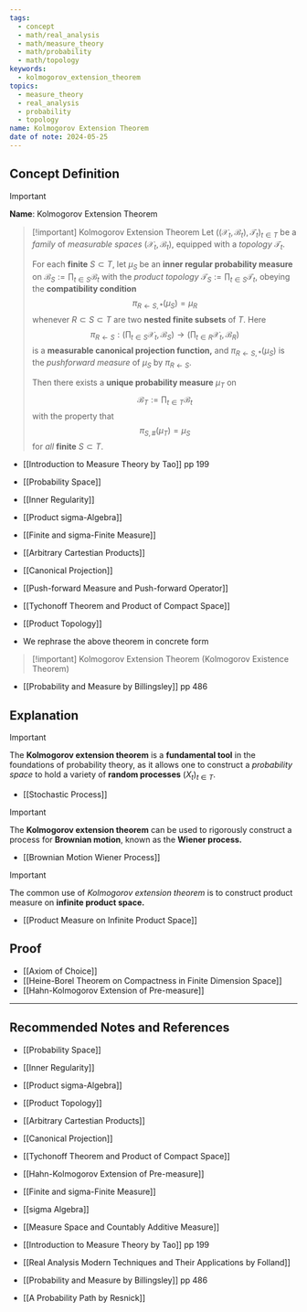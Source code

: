 ```yaml
---
tags:
  - concept
  - math/real_analysis
  - math/measure_theory
  - math/probability
  - math/topology
keywords:
  - kolmogorov_extension_theorem
topics:
  - measure_theory
  - real_analysis
  - probability
  - topology
name: Kolmogorov Extension Theorem
date of note: 2024-05-25
---
```


## Concept Definition

>[!important]
>**Name**: Kolmogorov Extension Theorem

>[!important] Kolmogorov Extension Theorem
>Let $((\mathcal{X}_{t},\mathscr{B}_{t}), \mathscr{T}_{t})_{t\in T}$ be a *family* of *measurable spaces* $(\mathcal{X}_{t},\mathscr{B}_{t})$, equipped with a *topology* $\mathscr{T}_{t}$. 
>
>For each **finite** $S \subset T$,  let $\mu_{S}$ be an **inner regular probability measure** on $\mathscr{B}_{S} := \prod_{t\in S}\mathscr{B}_{t}$ with the *product topology* $\mathscr{T}_{S} := \prod_{t\in S}\mathscr{T}_{t},$ obeying the **compatibility condition** $$\pi_{R \leftarrow S, *}(\mu_{S}) = \mu_{R}$$ whenever $R \subset S \subset T$ are two **nested finite subsets** of $T$. Here $$\pi_{R \leftarrow S}: \left(\prod_{t\in S}\mathcal{X}_{t}, \mathscr{B}_{S}\right) \to  \left(\prod_{t\in R}\mathcal{X}_{t}, \mathscr{B}_{R}\right)$$ is a **measurable canonical projection function,** and $\pi_{R \leftarrow S, *}(\mu_{S})$  is the *pushforward measure* of $\mu_{S}$ by $\pi_{R \leftarrow S}.$
>
>Then there exists a **unique probability measure** $\mu_{T}$ on $$\mathscr{B}_{T} := \prod_{t\in T}\mathscr{B}_{t}$$ with the property that $$\pi_{S, \#}(\mu_{T}) = \mu_{S}$$ for *all* **finite** $S \subset T$.

- [[Introduction to Measure Theory by Tao]]  pp 199
- [[Probability Space]]
- [[Inner Regularity]]
- [[Product sigma-Algebra]]
- [[Finite and sigma-Finite Measure]]
- [[Arbitrary Cartestian Products]]
- [[Canonical Projection]]
- [[Push-forward Measure and Push-forward Operator]]
- [[Tychonoff Theorem and Product of Compact Space]]
- [[Product Topology]]

- We rephrase the above theorem in concrete form

>[!important] Kolmogorov Extension Theorem (Kolmogorov Existence Theorem)
> 


- [[Probability and Measure by Billingsley]] pp 486

## Explanation

>[!important]
>The **Kolmogorov extension theorem** is a **fundamental tool** in the foundations of probability theory, as it allows one to construct a *probability space* to hold a variety of **random processes** $(X_{t})_{t\in T}$.

- [[Stochastic Process]]

>[!important]
>The **Kolmogorov extension theorem** can be used to rigorously construct a process for **Brownian motion**, known as the **Wiener process.**

- [[Brownian Motion Wiener Process]]

>[!important]
>The common use of *Kolmogorov extension theorem* is to construct product measure on **infinite product space.**

- [[Product Measure on Infinite Product Space]]

## Proof


- [[Axiom of Choice]]
- [[Heine-Borel Theorem on Compactness in Finite Dimension Space]]
- [[Hahn-Kolmogorov Extension of Pre-measure]]













-----------
##  Recommended Notes and References

- [[Probability Space]]
- [[Inner Regularity]]
- [[Product sigma-Algebra]]

- [[Product Topology]]
- [[Arbitrary Cartestian Products]]
- [[Canonical Projection]]
- [[Tychonoff Theorem and Product of Compact Space]]
- [[Hahn-Kolmogorov Extension of Pre-measure]]


- [[Finite and sigma-Finite Measure]]
- [[sigma Algebra]]
- [[Measure Space and Countably Additive Measure]]



- [[Introduction to Measure Theory by Tao]]  pp 199
- [[Real Analysis Modern Techniques and Their Applications by Folland]]
- [[Probability and Measure by Billingsley]] pp 486
- [[A Probability Path by Resnick]]
